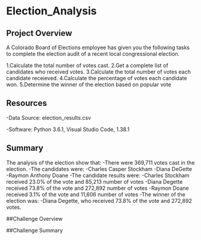 # Election_Analysis

## Project Overview
A Colorado Board of Elections employee has given you the following tasks to complete the election audit of a recent local congressional election.

1.Calculate the total number of votes cast.
2.Get a complete list of candidates who received votes.
3.Calculate the total number of votes each candidate receieved.
4.Calculate the percentage of votes each candidate won.
5.Determine the winner of the election based on popular vote

## Resources
-Data Source: election_results.csv

-Software: Python 3.6.1, Visual Studio Code, 1.38.1

## Summary
The analysis of the election show that:
-There were 369,711 votes cast in the election.
-The candidates were:
  -Charles Casper Stockham
  -Diana DeGette
  -Raymon Anthony Doane
-The candidate results were:
  -Charles Stockham received 23.0% of the vote and 85,213 number of votes
  -Diana Degette received 73.8% of the vote and 272,892 number of votes
  -Raymon Doane received 3.1% of the vote and 11,606 number of votes
-The winner of the election was:
  -Diana Degette, who received 73.8% of the vote and 272,892 votes.
  
##Challenge Overview

##Challenge Summary
